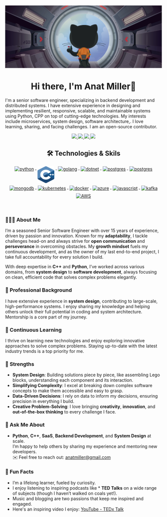 ![](header.png)

<h1 align="center">Hi there, I'm Anat Miller👋</h1>

I'm a senior software engineer, specializing in backend development and distributed systems. I have extensive experience in designing and implementing resilient, responsive, scalable, and maintainable systems using Python, CPP on top of cutting-edge technologies. My interests include microservices, system design, software architecture,. I love learning, sharing, and facing challenges. I am an open-source contributor.

<p align="center"> 
  <a href="https://www.youtube.com/mehdihadeli" alt="mehdi hadeli's youtube">
   <img src="https://img.shields.io/badge/%20-YouTube-%23FF0000?logo=youtube&logoColor=white&style=for-the-badge" />
 </a>
 <a href="https://github.com/anatmiller" alt="Anat Miller's github">
   <img src="https://img.shields.io/badge/%20-GitHub-black?logo=GitHub&logoColor=white&style=for-the-badge" />
 </a>
 <a href="https://www.linkedin.com/in/anatmiller" alt="Anat Miller's linkedin">
   <img src="https://img.shields.io/badge/%20-LinkedIn-%230A66C2?logo=linkedin&logoColor=white&style=for-the-badge&link=https://www.linkedin.com/in/anatmiller" />
 </a>
 <a>
   <img src="https://komarev.com/ghpvc/?username=anatmiller&color=ff69b4&style=for-the-badge" />
 </a>
</p>


<h2 align="center">🛠 Technologies & Skils</h2>

<p align="center">
    <a href="">
        <img src="https://cdn.jsdelivr.net/gh/devicons/devicon/icons/python/python-original.svg" alt="python" width="54"
            height="54" style="vertical-align:top; margin:4px;">
    </a>
    <a href="">
        <img src="cpp.svg" alt="cpp" width="54"
            height="54" style="vertical-align:top; margin:4px;">
    </a>
    <a href="https://go.dev/">
        <img src="https://cdn.jsdelivr.net/gh/devicons/devicon/icons/go/go-original-wordmark.svg" alt="golang"
            width="54" height="54" style="vertical-align:top; margin:4px;">
    </a>
    <a href="https://dotnet.microsoft.com/">
        <img src="https://cdn.jsdelivr.net/gh/devicons/devicon/icons/dotnetcore/dotnetcore-original.svg" width="54"
            height="54" alt="dotnet" style="vertical-align:top; margin:4px;">
    </a>
    <a href="">
        <img src="https://cdn.jsdelivr.net/gh/devicons/devicon/icons/postgresql/postgresql-original-wordmark.svg"
            width="54" height="54" alt="postgres" style="vertical-align:top; margin:4px">
    </a>
     <a href="">
        <img src="https://cdn.jsdelivr.net/gh/devicons/devicon/icons/mysql/mysql-plain-wordmark.svg"
            width="54" height="54" alt="postgres" style="vertical-align:top; margin:4px">
    </a>
    <a href="https://www.mongodb.com/">
        <img src="https://cdn.jsdelivr.net/gh/devicons/devicon/icons/mongodb/mongodb-original-wordmark.svg" width="54"
            height="54" alt="mongodb" style="vertical-align:top; margin:4px;">
    </a>
    <a href="">
        <img src="https://cdn.jsdelivr.net/gh/devicons/devicon/icons/kubernetes/kubernetes-plain.svg" width="54"
            height="54" alt="kubernetes" style="vertical-align:top; margin:4px;">
    </a>
    <a href="https://hub.docker.com/">
        <img src="https://cdn.jsdelivr.net/gh/devicons/devicon/icons/docker/docker-original-wordmark.svg" width="54"
            height="54" alt="docker" style="vertical-align:top; margin:4px">
    </a>
    <a href="https://azure.microsoft.com">
        <img src="https://cdn.jsdelivr.net/gh/devicons/devicon/icons/azure/azure-original.svg" width="54" height="54"
            alt="azure" style="vertical-align:top; margin:4px">
    </a>
    <a href="">
        <img src="https://www.vectorlogo.zone/logos/rabbitmq/rabbitmq-icon.svg" width="54" height="54" alt="javascript"
            style="vertical-align:top; margin:4px">
    </a>
    <a href="">
        <img src="https://cdn.jsdelivr.net/gh/devicons/devicon/icons/apachekafka/apachekafka-original.svg"
            width="64" height="64" alt="kafka" style="vertical-align:top; margin:4px;">
    </a>
    <a href="">
        <img src="https://cdn.jsdelivr.net/gh/devicons/devicon/icons/amazonwebservices/amazonwebservices-original-wordmark.svg" width="54"
            height="54" alt="AWS" style="vertical-align:top; margin:4px">
    </a>
</p>

<br/>

### 👨🏻‍💻 About Me  
I’m a seasoned Senior Software Engineer with over 15 years of experience, driven by passion and innovation. Known for my **adaptability**, I tackle challenges head-on and always strive for **open communication** and **perseverance** in overcoming obstacles. My **growth mindset** fuels my continuous development, and as the owner of my last end-to-end project, I take full accountability for every solution I build.

With deep expertise in **C++** and **Python**, I’ve worked across various domains, from **system design** to **software development**, always focusing on clean, efficient code that solves complex problems elegantly.

### 💼 Professional Background  
I have extensive experience in **system design**, contributing to large-scale, high-performance systems. I enjoy sharing my knowledge and helping others unlock their full potential in coding and system architecture. Mentorship is a core part of my journey.

### 🚀 Continuous Learning  
I thrive on learning new technologies and enjoy exploring innovative approaches to solve complex problems. Staying up-to-date with the latest industry trends is a top priority for me.

### 🌟 Strengths  
- **System Design**: Building solutions piece by piece, like assembling Lego blocks, understanding each component and its interaction.  
- **Simplifying Complexity**: I excel at breaking down complex software concepts to make them accessible and easy to grasp.  
- **Data-Driven Decisions**: I rely on data to inform my decisions, ensuring precision in everything I build.  
- **Creative Problem-Solving**: I love bringing **creativity**, **innovation**, and **out-of-the-box thinking** to every challenge I face.

### 💬 Ask Me About  
- **Python**, **C++**, **SaaS**, **Backend Development**, and **System Design** at scale.  
I’m happy to help others by sharing my experience and mentoring new developers.  
✉️ Feel free to reach out: [anatmiller@gmail.com](mailto:anatmiller@gmail.com)

### 👾 Fun Facts  
- I’m a lifelong learner, fueled by curiosity.  
- I enjoy listening to inspiring podcasts like * **TED Talks** on a wide range of subjects (though I haven’t walked on coals yet!).  
- Music and blogging are two passions that keep me inspired and engaged.  
- Here's an inspiring video I enjoy: [YouTube - TEDx Talk](https://www.youtube.com/watch?v=Dze8ndWToFE)
  

